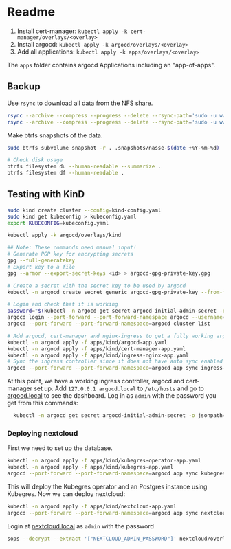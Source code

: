 # Readme

1. Install cert-manager: `kubectl apply -k cert-manager/overlays/<overlay>`
2. Install argocd: `kubectl apply -k argocd/overlays/<overlay>`
3. Add all applications: `kubectl apply -k apps/overlays/<overlay>`

The `apps` folder contains argocd Applications including an "app-of-apps".

## Backup

Use `rsync` to download all data from the NFS share.

```bash
rsync --archive --compress --progress --delete --rsync-path='sudo -u www-data rsync' lennart@bombur:/media/data/personal-cloud/nextcloud ./
rsync --archive --compress --progress --delete --rsync-path='sudo -u www-data rsync' lennart@bombur:/media/data/personal-cloud/kubegres ./
```

Make btrfs snapshots of the data.

```bash
sudo btrfs subvolume snapshot -r . .snapshots/nasse-$(date +%Y-%m-%d)

# Check disk usage
btrfs filesystem du --human-readable --summarize .
btrfs filesystem df --human-readable .
```

## Testing with KinD

```bash
sudo kind create cluster --config=kind-config.yaml
sudo kind get kubeconfig > kubeconfig.yaml
export KUBECONFIG=kubeconfig.yaml

kubectl apply -k argocd/overlays/kind

## Note: These commands need manual input!
# Generate PGP key for encrypting secrets
gpg --full-generatekey
# Export key to a file
gpg --armor --export-secret-keys <id> > argocd-gpg-private-key.gpg

# Create a secret with the secret key to be used by argocd
kubectl -n argocd create secret generic argocd-gpg-private-key --from-file=argocd-gpg-private-key.gpg

# Login and check that it is working
password="$(kubectl -n argocd get secret argocd-initial-admin-secret -o jsonpath="{.data.password}" | base64 -d)"
argocd login --port-forward --port-forward-namespace argocd --username=admin --password="${password}"
argocd --port-forward --port-forward-namespace=argocd cluster list

# Add argocd, cert-manager and nginx-ingress to get a fully working argocd deployment
kubectl -n argocd apply -f apps/kind/argocd-app.yaml
kubectl -n argocd apply -f apps/kind/cert-manager-app.yaml
kubectl -n argocd apply -f apps/kind/ingress-nginx-app.yaml
# Sync the ingress controller since it does not have auto sync enabled
argocd --port-forward --port-forward-namespace=argocd app sync ingress-nginx
```

At this point, we have a working ingress controller, argocd and cert-manager set up.
Add `127.0.0.1 argocd.local` to `/etc/hosts` and go to [argocd.local](https://argocd.local) to see the dashboard.
Log in as `admin` with the password you get from this commands:

```bash
  kubectl -n argocd get secret argocd-initial-admin-secret -o jsonpath="{.data.password}" | base64 -d
```

### Deploying nextcloud

First we need to set up the database.

```bash
kubectl -n argocd apply -f apps/kind/kubegres-operator-app.yaml
kubectl -n argocd apply -f apps/kind/kubegres-app.yaml
argocd --port-forward --port-forward-namespace=argocd app sync kubegres
```

This will deploy the Kubegres operator and an Postgres instance using Kubegres.
Now we can deploy nextcloud:

```bash
kubectl -n argocd apply -f apps/kind/nextcloud-app.yaml
argocd --port-forward --port-forward-namespace=argocd app sync nextcloud
```

Login at [nextcloud.local](https://nextcloud.local) as `admin` with the password

```bash
sops --decrypt --extract '["NEXTCLOUD_ADMIN_PASSWORD"]' nextcloud/overlays/kind/nextcloud-admin.env
```
